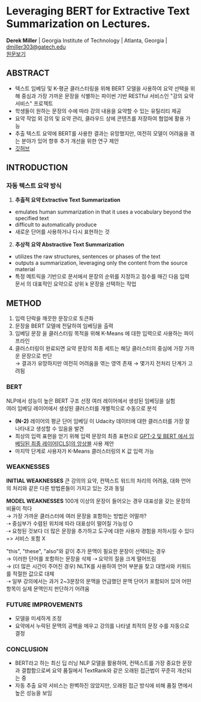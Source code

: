# Leveraging BERT for Extractive Text Summarization on Lectures. 
**Derek Miller** | Georgia Institute of Technology | Atlanta, Georgia | dmiller303@gatech.edu  
[원문보기](https://arxiv.org/abs/1906.04165)


## ABSTRACT
- 텍스트 임베딩 및 K-평균 클러스터링을 위해 BERT 모델을 사용하여 요약 선택을 위해 중심과 가장 가까운 문장을 식별하는 파이썬 기반 RESTful 서비스인 "강의 요약 서비스" 프로젝트  
- 학생들이 원하는 문장의 수에 따라 강의 내용을 요약할 수 있는 유틸리티 제공
- 요약 작업 외 강의 및 요약 관리, 클라우드 상에 콘텐츠를 저장하여 협업에 활용 가능 
- 추출 텍스트 요약에 BERT를 사용한 결과는 유망했지만, 여전히 모델이 어려움을 겪는 분야가 있어 향후 추가 개선을 위한 연구 제안
- [깃허브](https://github.com/dmmiller612/lecture-summarizer)  


## INTRODUCTION
### 자동 텍스트 요약 방식
1. **추출적 요약 Extractive Text Summarization**
- emulates human summarization in that it uses a vocabulary beyond the specified text
- difficult to automatically produce
- 새로운 단어를 사용하거나 다시 표현하는 것
2. **추상적 요약 Abstractive Text Summarization**
- utilizes the raw structures, sentences or phases of the text
- outputs a summarization, leveraging only the content from the source material
- 특정 메트릭을 기반으로 문서에서 문장의 순위를 지정하고 점수를 매긴 다음 입력 문서 의 대표적인 요약으로 상위 k 문장을 선택하는 작업 

## METHOD
1. 입력 단락을 깨끗한 문장으로 토큰화
2. 문장을 BERT 모델에 전달하여 임베딩을 출력
3. 임베딩 문장 을 클러스터링 목적을 위해 K-Means 에 대한 입력으로 사용하는 파이프라인
4. 클러스터링이 완료되면 요약 문장의 최종 세트는 해당 클러스터의 중심에 가장 가까운 문장으로 판단  
    → 결과가 유망하지만 여전히 어려움을 엮는 영역 존재
    → 몇가지 전처리 단계가 고려됨

### BERT
NLP에서 성능이 높은 BERT 구조 선정
여러 레이어에서 생성된 임베딩을 실험  
여러 임베딩 레이어에서 생성된 클러스터를 개별적으로 수동으로 분석  
- **(N-2)** 레이어의 평균 단어 임베딩 이 Udacity 데이터에 대한 클러스터를 가장 잘 나타내고 생성할 수 있음을 발견  
- 최상의 입력 표현을 얻기 위해 입력 문장의 최종 표현으로 <u>GPT-2 및 BERT 에서 임베딩된 최종 레이어[CLS]의 앙상블</u> 사용 제안
- 마지막 단계로 사용자가 K-Means 클러스터링의 K 값 입력 가능

### WEAKNESSES
**INITIAL WEAKNESSES**
큰 강의의 요약, 컨텍스트 워드의 처리의 어려움, 대화 언어의 처리와 같은 다른 방법론들이 가지고 있는 것과 동일  

**MODEL WEAKNESSES**
100개 이상의 문장이 들어오는 경우 대표성을 갖는 문장의 비율이 적다  
→ 가장 가까운 클러스터에 여러 문장을 포함하는 방법은 어떨까?  
⇢ 중심부가 수렴된 위치에 따라 대표성이 떨어질 가능성 O  
⇢ 요청된 것보다 더 많은 문장을 추가하고 도구에 대한 사용자 경험을 저하시킬 수 있다  
=> 서비스 포함 X  
  
"this", "these", "also"와 같이 추가 문맥이 필요한 문장이 선택되는 경우  
→ 이러한 단어를 포함하는 문장을 삭제 ⇢ 요약의 질을 크게 떨어뜨림  
→ (더 많은 시간이 주어진 경우) NLTK를 사용하여 언어 부분을 찾고 대명사와 키워드를 적절한 값으로 대체   
⇢ 일부 강의에서는 과거 2~3문장의 문맥을 언급했던 문맥 단어가 포함되어 있어 어떤 항목이 실제 문맥인지 판단하기 어려움  

### FUTURE IMPROVEMENTS
- 모델을 미세하게 조정
- 요약에서 누락된 문맥의 공백을 메우고 강의를 나타낼 최적의 문장 수를 자동으로 결정

### CONCLUSION 
- BERT라고 하는 최신 딥 러닝 NLP 모델을 활용하여, 컨텍스트를 가장 중요한 문장과 결합함으로써 요약 품질에서 TextRank와 같은 오래된 접근법이 꾸준히 개선되는 중
- 자동 추출 요약 서비스는 완벽하진 않았지만, 오래된 접근 방식에 비해 품질 면에서 높은 성능을 보임
